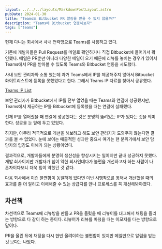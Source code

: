 ```yaml
---
layout: ../../../layouts/MarkdownPostLayout.astro
pubDate: 2024-01-30
title: "Teams도 Bitbucket PR 알람을 받을 수 있지 않을까?"
description: "Teams에 Bitbucket 연동해보자"
tags: ["teams"]
---
```


현재 다니는 회사에서 사내 연락망으로 Teams를 사용하고 있다.

기존에 개발자들은 Pull Request를 메일로 확인하거나 직접 Bitbucket에 들어가서 확인했다.
메일은 PR뿐만 아니라 다양한 메일이 오기 때문에 리뷰를 놓치는 경우가 있어서 Teams에서 PR을 받아볼 수 있도록 Teams와 Bitbucket 연동을 시도했다.

사내 보안 관리자와 소통 했는데 과거 Teams에서 IP를 제공해주지 않아서 Bitbucket 화이트리스트에 등록을 못했었다고 한다. 그래서 Teams IP 자료를 찾아서 공유했다.

[Teams IP List](https://learn.microsoft.com/en-us/microsoft-365/enterprise/urls-and-ip-address-ranges?view=o365-worldwide#skype-for-business-online-and-microsoft-teams)

보안 관리자가 Bitbucket에서 IP를 전부 열었을 때는 Teams와 연결에 성공했지만, Teams에서 제공하는 IP를 Bitbucket에 등록했을 때는 연결에 실패했다.

전체 IP를 열어줬을 때 연결에 성공했다는 것은 분명히 뚫려있는 IP가 있다는 것을 의미한다. 성공을 눈 앞에 두고 있었다.

하지만, 아무리 적극적으로 개선을 해보려고 해도 보안 관리자가 도와주지 않는다면 결과를 볼 수 없었다. 눈에 보이는 매출적인 성과만 중요시 여기는 현 분위기에서 보안 담당자의 입장도 이해가 되는 상황이었다.

결과적으로, 개발자들에게 분명히 생산성을 향상시키는 일이지만 끝내 성공하지 못했다. 개발 회사이지만 개발자가 힘이 약한 회사인데다가 불편을 개선하고자 하는 사람이 나 혼자이다보니 더욱 힘이 약했던 것 같다.

다음 회사에서 이런 불편함이 동일하게 있다면 이번 시행착오를 통해서 개선했을 때의 효과를 좀 더 알리고 이해해줄 수 있는 상급자를 만나 프로세스를 꼭 개선해봐야겠다.

## 차선책

차선책으로 Teams에 리뷰방을 만들고 PR을 올렸을 때 리뷰어를 태그해서 채팅을 올리는 방향으로 다 같이 하는 중이다. 리뷰어가 리뷰를 마쳤을 때는 이모지를 다는 방향으로 말이다.

PR을 올린 뒤에 채팅을 다시 한번 올려야하는 불편함이 있지만 메일만으로 알림을 받는 것 보다는 나았다.
